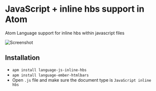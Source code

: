 # JavaScript + inline hbs support in Atom

Atom Language support for inline hbs within javascript files

![Screenshot](https://i.imgur.com/LMfm0cP.png)

## Installation

* `apm install language-js-inline-hbs`
* `apm install language-ember-htmlbars`
* Open `.js` file and make sure the document type is `JavaScript inline hbs`
